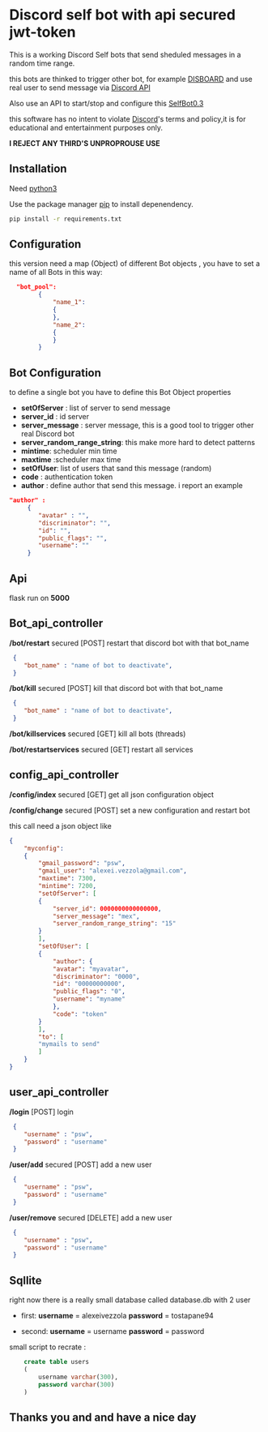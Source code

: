 # Discord self bot with api secured jwt-token

This is a working Discord Self bots that send sheduled messages in a random time range. 

this bots are thinked to trigger other bot, for example [DISBOARD](https://disboard.org/it) and use real user to send message via [Discord API](https://discordapi.com/)

Also use an API  to start/stop and configure this [SelfBot0.3](https://github.com/axteamant/Clow_repo/edit/master/discord-self-bot/SelfBot0.3)

this software has no intent to violate [Discord](https://discord.com/terms)'s terms and policy,it is for educational and entertainment purposes only.

**I REJECT ANY  THIRD'S UNPROPROUSE USE**

## Installation

Need [python3](https://www.python.org/ftp/python/3.9.6/python-3.9.6-amd64.exe)

Use the package manager [pip](https://pip.pypa.io/en/stable/) to install depenendency.

```bash
pip install -r requirements.txt
```

## Configuration
this version need a map (Object) of different Bot objects , you have to set a name of 
all Bots in this way:
```json
  "bot_pool":
        {
            "name_1":
            {
            },
            "name_2":
            {
            }
        }
```
## Bot Configuration
to define a single bot you have to define this Bot Object properties 

+ **setOfServer** :   list of server to send message
+ **server_id**   : id server 
+  **server_message** : server message, this is a good tool to trigger other real Discord bot
+  **server_random_range_string**: this make more hard to detect patterns
+ **mintime**: scheduler min time
+ **maxtime**  :scheduler max time
+ **setOfUser**: list of users that sand this message (random)
+ **code** : authentication  token
+ **author** :  define author that send this message. i report an example
```json
"author" : 
	 {
		"avatar" : "",
		"discriminator": "",
		"id": "",
		"public_flags": "",
		"username": ""
	 }
```
## Api 
flask run on  **5000**

## Bot_api_controller
**/bot/restart** secured  [POST] restart that discord  bot with that bot_name 
```json
 {
    "bot_name" : "name of bot to deactivate",
 }
```
**/bot/kill** secured  [POST] kill that discord  bot with that bot_name 
```json
 {
    "bot_name" : "name of bot to deactivate",
 }
```
**/bot/killservices** secured  [GET] kill all bots (threads)

**/bot/restartservices** secured  [GET] restart all services
## config_api_controller

**/config/index** secured  [GET] get all json configuration object

**/config/change** secured  [POST] set a new configuration and restart bot

this call need a json object like 
```json
{
	"myconfig":
	{
	    "gmail_password": "psw",
	    "gmail_user": "alexei.vezzola@gmail.com",
	    "maxtime": 7300,
	    "mintime": 7200,
	    "setOfServer": [
		{
		    "server_id": 0000000000000000,
		    "server_message": "mex",
		    "server_random_range_string": "15"
		}
	    ],
	    "setOfUser": [
		{
		    "author": {
			"avatar": "myavatar",
			"discriminator": "0000",
			"id": "00000000000",
			"public_flags": "0",
			"username": "myname"
		    },
		    "code": "token"
		}
	    ],
	    "to": [
		"mymails to send"
	    ]
	}
}
```
## user_api_controller
**/login** [POST] login
```json
 {
    "username" : "psw",
    "password" : "username"
 }
```
**/user/add** secured  [POST] add a new user 
```json
 {
    "username" : "psw",
    "password" : "username"
 }
```
**/user/remove** secured  [DELETE] add a new user 
```json
 {
    "username" : "psw",
    "password" : "username"
 }
```

## Sqllite

right now there is a really small database called database.db with 2 user
+ first:  **username** = alexeivezzola **password** =  tostapane94

+ second: **username** = username **password** =  password

small script to recrate : 
```sql
	create table users
	(
		username varchar(300),
		password varchar(300)
	)
```
## Thanks you and and have a nice day


